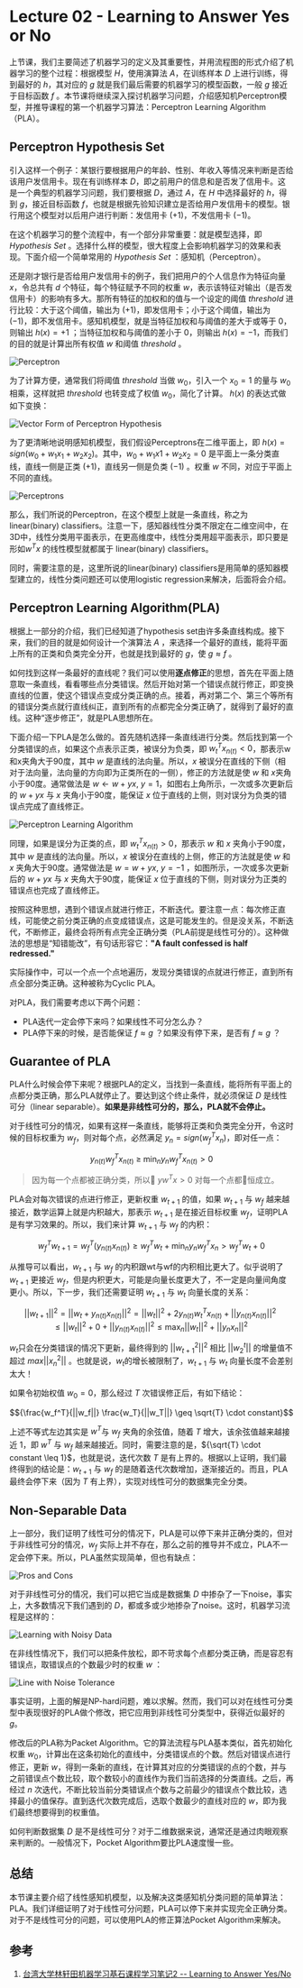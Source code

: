 # Lecture 02 - Learning to Answer Yes or No

上节课，我们主要简述了机器学习的定义及其重要性，并用流程图的形式介绍了机器学习的整个过程：根据模型 ${H}$，使用演算法 ${A}$，在训练样本 ${D}$ 上进行训练，得到最好的 ${h}$，其对应的 ${g}$ 就是我们最后需要的机器学习的模型函数，一般 ${g}$ 接近于目标函数 ${f}$ 。本节课将继续深入探讨机器学习问题，介绍感知机Perceptron模型，并推导课程的第一个机器学习算法：Perceptron Learning Algorithm（PLA）。

## Perceptron Hypothesis Set

引入这样一个例子：某银行要根据用户的年龄、性别、年收入等情况来判断是否给该用户发信用卡。现在有训练样本 ${D}$，即之前用户的信息和是否发了信用卡。这是一个典型的机器学习问题，我们要根据 ${D}$，通过 ${A}$，在 ${H}$ 中选择最好的 ${h}$，得到 ${g}$，接近目标函数 ${f}$，也就是根据先验知识建立是否给用户发信用卡的模型。银行用这个模型对以后用户进行判断：发信用卡 ${(+1)}$，不发信用卡 ${(-1)}$。

在这个机器学习的整个流程中，有一个部分非常重要：就是模型选择，即 ${Hypothesis\ Set}$ 。选择什么样的模型，很大程度上会影响机器学习的效果和表现。下面介绍一个简单常用的 ${Hypothesis\ Set}$ ：感知机（Perceptron）。

还是刚才银行是否给用户发信用卡的例子，我们把用户的个人信息作为特征向量 ${x}$，令总共有 ${d}$ 个特征，每个特征赋予不同的权重 ${w}$，表示该特征对输出（是否发信用卡）的影响有多大。那所有特征的加权和的值与一个设定的阈值 ${threshold}$ 进行比较：大于这个阈值，输出为 ${(+1)}$，即发信用卡；小于这个阈值，输出为 ${(-1)}$，即不发信用卡。感知机模型，就是当特征加权和与阈值的差大于或等于 ${0}$，则输出 ${h(x) = +1}$ ；当特征加权和与阈值的差小于 ${0}$，则输出 ${h(x) = -1}$，而我们的目的就是计算出所有权值 ${w}$ 和阈值 ${threshold}$ 。

![Perceptron](http://ofqm89vhw.bkt.clouddn.com/caaa7f079e66ebaea2a1df4c7872ed8a.png)

为了计算方便，通常我们将阈值 ${threshold}$ 当做 ${w_0}$，引入一个 ${x_0 = 1}$ 的量与 ${w_0}$ 相乘，这样就把 ${threshold}$ 也转变成了权值 ${w_0}$，简化了计算。 ${h(x)}$ 的表达式做如下变换：

![Vector Form of Perceptron Hypothesis](http://ofqm89vhw.bkt.clouddn.com/c217213eb3f46406edc7b515b3d296e7.png)

为了更清晰地说明感知机模型，我们假设Perceptrons在二维平面上，即 ${h(x) = sign(w_0 + w_1 x_1 + w_2 x_2)}$。其中，${w_0 + w_1 x 1 + w_2 x_2=0}$ 是平面上一条分类直线，直线一侧是正类 ${(+1)}$，直线另一侧是负类 ${(-1)}$ 。权重 ${w}$ 不同，对应于平面上不同的直线。

![Perceptrons](http://ofqm89vhw.bkt.clouddn.com/fda4f4a3440a4bb21f3ad7c249b54fac.png)

那么，我们所说的Perceptron，在这个模型上就是一条直线，称之为linear(binary) classifiers。注意一下，感知器线性分类不限定在二维空间中，在3D中，线性分类用平面表示，在更高维度中，线性分类用超平面表示，即只要是形如${w^{T}x}$ 的线性模型就都属于 linear(binary) classifiers。

同时，需要注意的是，这里所说的linear(binary) classifiers是用简单的感知器模型建立的，线性分类问题还可以使用logistic regression来解决，后面将会介绍。

## Perceptron Learning Algorithm(PLA)

根据上一部分的介绍，我们已经知道了hypothesis set由许多条直线构成。接下来，我们的目的就是如何设计一个演算法 ${A}$ ，来选择一个最好的直线，能将平面上所有的正类和负类完全分开，也就是找到最好的 ${g}$，使 ${g \approx f}$ 。

如何找到这样一条最好的直线呢？我们可以使用**逐点修正**的思想，首先在平面上随意取一条直线，看看哪些点分类错误。然后开始对第一个错误点就行修正，即变换直线的位置，使这个错误点变成分类正确的点。接着，再对第二个、第三个等所有的错误分类点就行直线纠正，直到所有的点都完全分类正确了，就得到了最好的直线。这种“逐步修正”，就是PLA思想所在。

下面介绍一下PLA是怎么做的。首先随机选择一条直线进行分类。然后找到第一个分类错误的点，如果这个点表示正类，被误分为负类，即 ${w^{T}_t x_{n(t)} < 0}$，那表示w和x夹角大于90度，其中 ${w}$ 是直线的法向量。所以，${x}$ 被误分在直线的下侧（相对于法向量，法向量的方向即为正类所在的一侧），修正的方法就是使 ${w}$ 和 ${x}$夹角小于90度。通常做法是 ${w \leftarrow w + yx,\ y = 1}$，如图右上角所示，一次或多次更新后的 ${w + yx}$ 与 ${x}$ 夹角小于90度，能保证 ${x}$ 位于直线的上侧，则对误分为负类的错误点完成了直线修正。

![Perceptron Learning Algorithm](http://ofqm89vhw.bkt.clouddn.com/d257197ec773a5c7732370d0ae684943.png)

同理，如果是误分为正类的点，即 ${w^{T}_t x_{n(t)} > 0}$，那表示 ${w}$ 和 ${x}$ 夹角小于90度，其中 ${w}$ 是直线的法向量。所以，${x}$ 被误分在直线的上侧，修正的方法就是使 ${w}$ 和 ${x}$ 夹角大于90度。通常做法是 ${w = w + yx,\ y = -1}$ ，如图所示，一次或多次更新后的 ${w+yx}$ 与 ${x}$ 夹角大于90度，能保证 ${x}$ 位于直线的下侧，则对误分为正类的错误点也完成了直线修正。

按照这种思想，遇到个错误点就进行修正，不断迭代。要注意一点：每次修正直线，可能使之前分类正确的点变成错误点，这是可能发生的。但是没关系，不断迭代，不断修正，最终会将所有点完全正确分类（PLA前提是线性可分的）。这种做法的思想是“知错能改”，有句话形容它：**"A fault confessed is half redressed."**

实际操作中，可以一个点一个点地遍历，发现分类错误的点就进行修正，直到所有点全部分类正确。这种被称为Cyclic PLA。

对PLA，我们需要考虑以下两个问题：

- PLA迭代一定会停下来吗？如果线性不可分怎么办？
- PLA停下来的时候，是否能保证 ${f \approx g}$ ？如果没有停下来，是否有 ${f \approx g}$ ？

## Guarantee of PLA

PLA什么时候会停下来呢？根据PLA的定义，当找到一条直线，能将所有平面上的点都分类正确，那么PLA就停止了。要达到这个终止条件，就必须保证 ${D}$ 是线性可分（linear separable）。**如果是非线性可分的，那么，PLA就不会停止。**

对于线性可分的情况，如果有这样一条直线，能够将正类和负类完全分开，令这时候的目标权重为 ${w_f}$，则对每个点，必然满足 ${y_n = sign(w^{T}_f x_n)}$，即对任一点：

$${y_{n(t)} w_f^T x_{n(t)} \ \geq \ \min_{n} y_n w_f^T x_{n(t)} > 0}$$

> 因为每一个点都被正确分类，所以 ${yw^Tx > 0}$ 对每一个点都恒成立。

PLA会对每次错误的点进行修正，更新权重 ${w_{t+1}}$ 的值，如果 ${w_{t+1}}$ 与 ${w_f}$ 越来越接近，数学运算上就是内积越大，那表示 ${w_{t+1}}$ 是在接近目标权重 ${w_f}$，证明PLA是有学习效果的。所以，我们来计算 ${w_{t+1}}$ 与 ${w_f}$ 的内积：

$${w_f^T w_{t+1} = w_f^T(y_{n(t)} x_{n(t)}) \geq w_f^Tw_t + \min_{n} y_n w_f^T x_n > w_f^T w_t + 0}$$

从推导可以看出，${w_{t+1}}$ 与 ${w_f}$ 的内积跟wt与wf的内积相比更大了。似乎说明了 ${w_{t+1}}$ 更接近 ${w_f}$，但是内积更大，可能是向量长度更大了，不一定是向量间角度更小。所以，下一步，我们还需要证明 ${w_{t+1}}$ 与 ${w_t}$ 向量长度的关系：

$${||w_{t+1}||^2 = ||w_t + y_{n(t)}x_{n(t)}||^2 = ||w_t||^2 + 2 y_{n(t)}w_t^Tx_{n(t)} + ||y_{n(t)}x_{n(t)}||^2 \leq ||w_t||^2 + 0+ ||y_{n(t)}x_{n(t)}||^2 \leq \max_{n} ||w_t||^2 + ||y_{n}x_{n}||^2}$$

${w_t}$只会在分类错误的情况下更新，最终得到的 ${||w^{2}_{t+1}||^2}$ 相比 ${||w_{2}^{t}||}$ 的增量值不超过 ${max||x^2_n||}$ 。也就是说，${w_t}$的增长被限制了，${w_{t+1}}$ 与 ${w_t}$ 向量长度不会差别太大！

如果令初始权值 ${w_0 = 0}$，那么经过 ${T}$ 次错误修正后，有如下结论：

$${\frac{w_f^T}{||w_f||} \frac{w_T}{||w_T||} \geq \sqrt{T} \cdot constant}$$

上述不等式左边其实是 ${w^T}$与 ${w_f}$ 夹角的余弦值，随着 ${T}$ 增大，该余弦值越来越接近 ${1}$，即 ${w^T}$ 与 ${w_f}$ 越来越接近。同时，需要注意的是，${\sqrt{T} \cdot constant \leq 1}$，也就是说，迭代次数 ${T}$ 是有上界的。根据以上证明，我们最终得到的结论是：${w_{t+1}}$ 与 ${w_f}$ 的是随着迭代次数增加，逐渐接近的。而且，PLA最终会停下来（因为 ${T}$ 有上界），实现对线性可分的数据集完全分类。

## Non-Separable Data

上一部分，我们证明了线性可分的情况下，PLA是可以停下来并正确分类的，但对于非线性可分的情况，${w_f}$ 实际上并不存在，那么之前的推导并不成立，PLA不一定会停下来。所以，PLA虽然实现简单，但也有缺点：

![Pros and Cons](http://ofqm89vhw.bkt.clouddn.com/89edcd6428f62d7adbe03b86dc52efa0.png)

对于非线性可分的情况，我们可以把它当成是数据集 ${D}$ 中掺杂了一下noise，事实上，大多数情况下我们遇到的 ${D}$，都或多或少地掺杂了noise。这时，机器学习流程是这样的：

![Learning with Noisy Data](http://ofqm89vhw.bkt.clouddn.com/d386df1802a7dc504e844e9ba3201686.png)

在非线性情况下，我们可以把条件放松，即不苛求每个点都分类正确，而是容忍有错误点，取错误点的个数最少时的权重 ${w}$ ：

![Line with Noise Tolerance](http://ofqm89vhw.bkt.clouddn.com/ba86a35d6b2091310ca0b1af8a8933c6.png)

事实证明，上面的解是NP-hard问题，难以求解。然而，我们可以对在线性可分类型中表现很好的PLA做个修改，把它应用到非线性可分类型中，获得近似最好的 ${g}$。

修改后的PLA称为Packet Algorithm。它的算法流程与PLA基本类似，首先初始化权重 ${w_0}$，计算出在这条初始化的直线中，分类错误点的个数。然后对错误点进行修正，更新 ${w}$，得到一条新的直线，在计算其对应的分类错误的点的个数，并与之前错误点个数比较，取个数较小的直线作为我们当前选择的分类直线。之后，再经过 ${n}$ 次迭代，不断比较当前分类错误点个数与之前最少的错误点个数比较，选择最小的值保存。直到迭代次数完成后，选取个数最少的直线对应的 ${w}$，即为我们最终想要得到的权重值。

如何判断数据集 ${D}$ 是不是线性可分？对于二维数据来说，通常还是通过肉眼观察来判断的。一般情况下，Pocket Algorithm要比PLA速度慢一些。

## 总结

本节课主要介绍了线性感知机模型，以及解决这类感知机分类问题的简单算法：PLA。我们详细证明了对于线性可分问题，PLA可以停下来并实现完全正确分类。对于不是线性可分的问题，可以使用PLA的修正算法Pocket Algorithm来解决。

## 参考

1. [台湾大学林轩田机器学习基石课程学习笔记2 -- Learning to Answer Yes/No](http://blog.csdn.net/red_stone1/article/details/70866527)